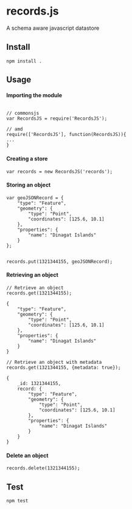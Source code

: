 records.js
==========

A schema aware javascript datastore

## Install


``` npm install . ```


## Usage

#### Importing the module

```

// commonsjs
var RecordsJS = require('RecordsJS');

// amd
require(['RecordsJS'], function(RecordsJS)){
...
}

```

#### Creating a store

```
var records = new RecordsJS('records');

```

#### Storing an object
```
var geoJSONRecord = {
	"type": "Feature",
	"geometry": {
		"type": "Point",
		"coordinates": [125.6, 10.1]
	},
	"properties": {
		"name": "Dinagat Islands"
	}
};


records.put(1321344155, geoJSONRecord);
```

#### Retrieving an object

```
// Retrieve an object
records.get(1321344155);
```
```
{
	"type": "Feature",
	"geometry": {
		"type": "Point",
		"coordinates": [125.6, 10.1]
	},
	"properties": {
		"name": "Dinagat Islands"
	}
}
```

```
// Retrieve an object with metadata
records.get(1321344155, {metadata: true});
```
```
{
	_id: 1321344155,
	record: {
		"type": "Feature",
		"geometry": {
			"type": "Point",
			"coordinates": [125.6, 10.1]
		},
		"properties": {
			"name": "Dinagat Islands"
		}
	}
}
```


#### Delete an object
```
records.delete(1321344155);
```



## Test

```npm test```
